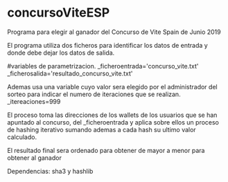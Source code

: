 # concursoViteESP
Programa para elegir al ganador del Concurso de Vite Spain de Junio 2019

El programa utiliza dos ficheros para identificar los datos de entrada y donde debe dejar los datos de salida. 

#variables de parametrizacion.
_ficheroentrada='concurso_vite.txt'
_ficherosalida='resultado_concurso_vite.txt'

Ademas usa una variable cuyo valor sera elegido por el administrador del sorteo para indicar el numero de iteraciones que se realizan.
_itereaciones=999

El proceso toma las direcciones de los wallets de los usuarios que se han apuntado al concurso, del _ficheroentrada y aplica sobre ellos un proceso de hashing iterativo sumando ademas a cada hash su ultimo valor calculado.

El resultado final sera ordenado para obtener de mayor a menor para obtener al ganador

Dependencias: sha3 y hashlib


